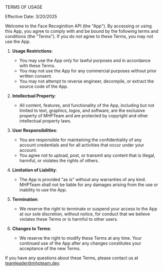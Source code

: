 TERMS OF USAGE

Effective Date: 3/20/2025

Welcome to the Face Recoginition API (the "App"). By accessing or using this App, you agree to comply with and be bound by the following terms and conditions (the "Terms"). If you do not agree to these Terms, you may not use the App.

1. **Usage Restrictions**:
   - You may use the App only for lawful purposes and in accordance with these Terms.
   - You may not use the App for any commercial purposes without prior written consent.
   - You may not attempt to reverse engineer, decompile, or extract the source code of the App.

2. **Intellectual Property**:
   - All content, features, and functionality of the App, including but not limited to text, graphics, logos, and software, are the exclusive property of MHPTeam and are protected by copyright and other intellectual property laws.

3. **User Responsibilities**:
   - You are responsible for maintaining the confidentiality of any account credentials and for all activities that occur under your account.
   - You agree not to upload, post, or transmit any content that is illegal, harmful, or violates the rights of others.

4. **Limitation of Liability**:
   - The App is provided "as is" without any warranties of any kind. MHPTeam shall not be liable for any damages arising from the use or inability to use the App.

5. **Termination**:
   - We reserve the right to terminate or suspend your access to the App at our sole discretion, without notice, for conduct that we believe violates these Terms or is harmful to other users.

6. **Changes to Terms**:
   - We reserve the right to modify these Terms at any time. Your continued use of the App after any changes constitutes your acceptance of the new Terms.

If you have any questions about these Terms, please contact us at teamleader@mhpteam.dev.